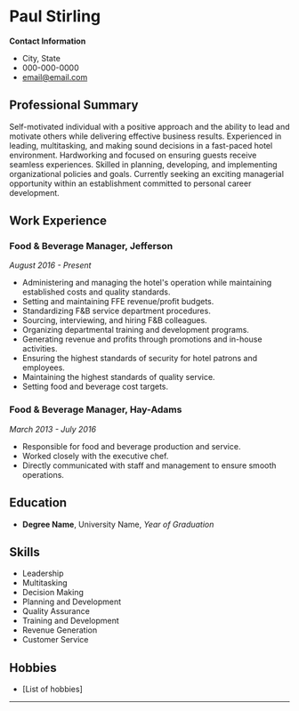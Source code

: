 # Paul Stirling

**Contact Information**

- City, State
- 000-000-0000
- email@email.com

## Professional Summary

Self-motivated individual with a positive approach and the ability to lead and motivate others while delivering effective business results. Experienced in leading, multitasking, and making sound decisions in a fast-paced hotel environment. Hardworking and focused on ensuring guests receive seamless experiences. Skilled in planning, developing, and implementing organizational policies and goals. Currently seeking an exciting managerial opportunity within an establishment committed to personal career development.

## Work Experience

### Food & Beverage Manager, Jefferson
*August 2016 - Present*

- Administering and managing the hotel's operation while maintaining established costs and quality standards.
- Setting and maintaining FFE revenue/profit budgets.
- Standardizing F&B service department procedures.
- Sourcing, interviewing, and hiring F&B colleagues.
- Organizing departmental training and development programs.
- Generating revenue and profits through promotions and in-house activities.
- Ensuring the highest standards of security for hotel patrons and employees.
- Maintaining the highest standards of quality service.
- Setting food and beverage cost targets.

### Food & Beverage Manager, Hay-Adams
*March 2013 - July 2016*

- Responsible for food and beverage production and service.
- Worked closely with the executive chef.
- Directly communicated with staff and management to ensure smooth operations.

## Education

- **Degree Name**, University Name, *Year of Graduation*

## Skills

- Leadership
- Multitasking
- Decision Making
- Planning and Development
- Quality Assurance
- Training and Development
- Revenue Generation
- Customer Service

## Hobbies

- [List of hobbies]

---
